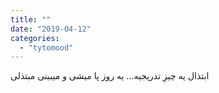 ```yaml
---
title: ""
date: "2019-04-12"
categories: 
  - "tytomood"
---
```


ابتذال یه چیزِ تدریجیه... یه روز پا میشی و میبینی مبتذلی
